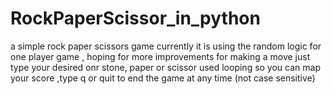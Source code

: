 # RockPaperScissor_in_python
a simple rock paper scissors game 
currently it is using the random logic for one player game , hoping for more improvements
for making a move just type your desired onr stone, paper or scissor
used looping so you can map your score ,type q or quit to end the game at any time (not case sensitive)
